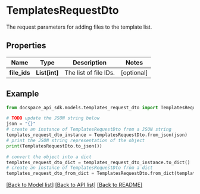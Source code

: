 # TemplatesRequestDto
The request parameters for adding files to the template list.

## Properties

Name | Type | Description | Notes
------------ | ------------- | ------------- | -------------
**file_ids** | **List[int]** | The list of file IDs. | [optional] 

## Example

```python
from docspace_api_sdk.models.templates_request_dto import TemplatesRequestDto

# TODO update the JSON string below
json = "{}"
# create an instance of TemplatesRequestDto from a JSON string
templates_request_dto_instance = TemplatesRequestDto.from_json(json)
# print the JSON string representation of the object
print(TemplatesRequestDto.to_json())

# convert the object into a dict
templates_request_dto_dict = templates_request_dto_instance.to_dict()
# create an instance of TemplatesRequestDto from a dict
templates_request_dto_from_dict = TemplatesRequestDto.from_dict(templates_request_dto_dict)
```
[[Back to Model list]](../README.md#documentation-for-models) [[Back to API list]](../README.md#documentation-for-api-endpoints) [[Back to README]](../README.md)



